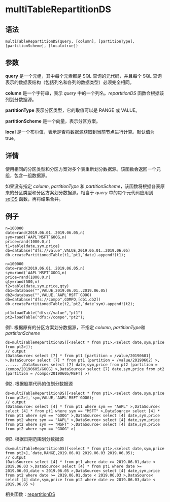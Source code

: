 # multiTableRepartitionDS

## 语法

`multiTableRepartitionDS(query, [column], [partitionType], [partitionScheme],
[local=true])`

## 参数

**query** 是一个元组，其中每个元素都是 SQL 查询的元代码，并且每个 SQL 查询表示的数据表结构（包括列名和各列的数据类型）必须完全相同。

**column** 是一个字符串，表示 *query* 中的一个列名。*repartitionDS* 函数会根据该列划分数据源。

**partitionType** 表示分区类型，它的取值可以是 RANGE 或 VALUE。

**partitionScheme** 是一个向量，表示分区方案。

**local** 是一个布尔值，表示是否将数据源获取到当前节点进行计算。默认值为 true。

## 详情

使用相同的分区类型和分区方案对多个表重新划分数据源。该函数会返回一个元组，包含一组数据源。

如果没有指定 *column*, *partitionType* 和
*partitionScheme*，该函数将根据各表原来的分区类型和分区方案划分数据源。相当于 *query* 中的每个元代码应用到 [sqlDS](../s/sqlDS.html) 函数，再将结果合并。

## 例子

```
n=100000
date=rand(2019.06.01..2019.06.05,n)
sym=rand(`AAPL`MSFT`GOOG,n)
price=rand(1000.0,n)
t1=table(date,sym,price)
db=database("dfs://value",VALUE,2019.06.01..2019.06.05)
db.createPartitionedTable(t1,`pt1,`date).append!(t1);

n=100000
date=rand(2019.06.01..2019.06.05,n)
sym=rand(`AAPL`MSFT`GOOG,n)
price=rand(1000.0,n)
qty=rand(500,n)
t2=table(date,sym,price,qty)
db1=database("",VALUE,2019.06.01..2019.06.05)
db2=database("",VALUE,`AAPL`MSFT`GOOG)
db=database("dfs://compo",COMPO,[db1,db2])
db.createPartitionedTable(t2,`pt2,`date`sym).append!(t2);

pt1=loadTable("dfs://value","pt1")
pt2=loadTable("dfs://compo","pt2");
```

例1. 根据原有的分区方案划分数据源，不指定 *column*, *partitionType*和
*partitionScheme*

```
ds=multiTableRepartitionDS([<select * from pt1>,<select date,sym,price from pt2>]);
// output
(DataSource< select [7] * from pt1 [partition = /value/20190601] >,DataSource< select [7] * from pt1 [partition = /value/20190602] >, ...... ,DataSource< select [7] date,sym,price from pt2 [partition = /compo/20190605/GOOG] >,DataSource< select [7] date,sym,price from pt2 [partition = /compo/20190605/MSFT] >)
```

例2. 根据股票代码的值划分数据源

```
ds=multiTableRepartitionDS([<select * from pt1>,<select date,sym,price from pt2>],`sym,VALUE,`AAPL`MSFT`GOOG);
// output
(DataSource< select [4] * from pt1 where sym == "AAPL" >,DataSource< select [4] * from pt1 where sym == "MSFT" >,DataSource< select [4] * from pt1 where sym == "GOOG" >,DataSource< select [4] date,sym,price from pt2 where sym == "AAPL" >,DataSource< select [4] date,sym,price from pt2 where sym == "MSFT" >,DataSource< select [4] date,sym,price from pt2 where sym == "GOOG" >)
```

例3. 根据日期范围划分数据源

```
ds=multiTableRepartitionDS([<select * from pt1>,<select date,sym,price from pt2>],`date,RANGE,2019.06.01 2019.06.03 2019.06.05);
// output
(DataSource< select [4] * from pt1 where date >= 2019.06.01,date < 2019.06.03 >,DataSource< select [4] * from pt1 where date >= 2019.06.03,date < 2019.06.05 >,DataSource< select [4] date,sym,price from pt2 where date >= 2019.06.01,date < 2019.06.03 >,DataSource< select [4] date,sym,price from pt2 where date >= 2019.06.03,date < 2019.06.05 >)
```

相关函数：[repartitionDS](../r/repartitionDS.html)

